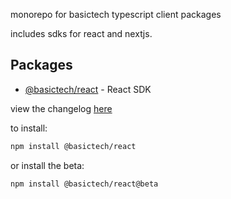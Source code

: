 monorepo for basictech typescript client packages

includes sdks for react and nextjs. 



## Packages

- [@basictech/react](./packages/react/readme.md) - React SDK 

view the changelog [here](./packages/react/changelog.md)

to install: 

```bash
npm install @basictech/react
```

or install the beta: 

```bash
npm install @basictech/react@beta
```

